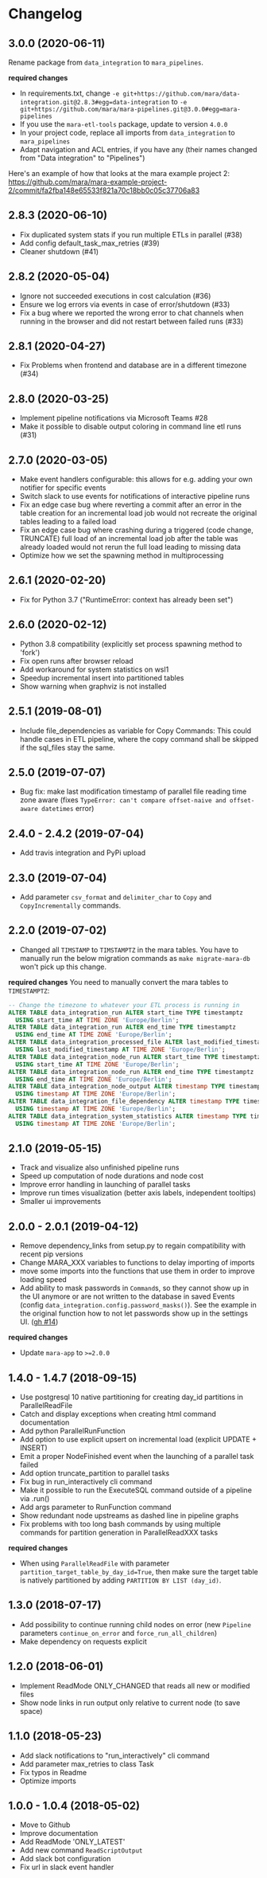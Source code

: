 # Changelog

## 3.0.0 (2020-06-11)

Rename package from `data_integration` to `mara_pipelines`.

**required changes**

- In requirements.txt, change `-e git+https://github.com/mara/data-integration.git@2.8.3#egg=data-integration` to `-e git+https://github.com/mara/mara-pipelines.git@3.0.0#egg=mara-pipelines`
- If you use the `mara-etl-tools` package, update to version `4.0.0`
- In your project code, replace all imports from `data_integration` to `mara_pipelines`
- Adapt navigation and ACL entries, if you have any (their names changed from "Data integration" to "Pipelines") 

Here's an example of how that looks at the mara example project 2: https://github.com/mara/mara-example-project-2/commit/fa2fba148e65533f821a70c18bb0c05c37706a83


## 2.8.3 (2020-06-10)

- Fix duplicated system stats if you run multiple ETLs in parallel (#38)
- Add config default_task_max_retries (#39)
- Cleaner shutdown (#41)


## 2.8.2 (2020-05-04)

- Ignore not succeeded executions in cost calculation (#36)
- Ensure we log errors via events in case of error/shutdown (#33)
- Fix a bug where we reported the wrong error to chat channels when running in
  the browser and did not restart between failed runs (#33)

## 2.8.1 (2020-04-27)

- Fix Problems when frontend and database are in a different timezone (#34)

## 2.8.0 (2020-03-25)

- Implement pipeline notifications via Microsoft Teams #28
- Make it possible to disable output coloring in command line etl runs (#31)

## 2.7.0 (2020-03-05)

- Make event handlers configurable: this allows for e.g. adding your own notifier for specific events
- Switch slack to use events for notifications of interactive pipeline runs
- Fix an edge case bug where reverting a commit after an error in the table creation for an incremental load
  job would not recreate the original tables leading to a failed load
- Fix an edge case bug where crashing during a triggered (code change, TRUNCATE) full load of an
  incremental load job after the table was already loaded would not rerun the full load
  leading to missing data
- Optimize how we set the spawning method in multiprocessing


## 2.6.1 (2020-02-20)

- Fix for Python 3.7 ("RuntimeError: context has already been set")


## 2.6.0 (2020-02-12)

- Python 3.8 compatibility (explicitly set process spawning method to 'fork')
- Fix open runs after browser reload
- Add workaround for system statistics on wsl1
- Speedup incremental insert into partitioned tables
- Show warning when graphviz is not installed

## 2.5.1 (2019-08-01)

- Include file_dependencies as variable for Copy Commands: This could handle cases in ETL pipeline, where the copy command shall be skipped if the sql_files stay the same.


## 2.5.0 (2019-07-07)

- Bug fix: make last modification timestamp of parallel file reading time zone aware (fixes `TypeError: can't compare offset-naive and offset-aware datetimes` error)


## 2.4.0 - 2.4.2 (2019-07-04)

- Add travis integration and PyPi upload


## 2.3.0 (2019-07-04)

- Add parameter `csv_format` and `delimiter_char` to `Copy` and `CopyIncrementally` commands.


## 2.2.0 (2019-07-02)

- Changed all `TIMSTAMP` to `TIMSTAMPTZ` in the mara tables. You have to manually run the
  below migration commands as `make migrate-mara-db` won't pick up this change.

**required changes**
You need to manually convert the mara tables to `TIMESTAMPTZ`:

```SQL
-- Change the timezone to whatever your ETL process is running in
ALTER TABLE data_integration_run ALTER start_time TYPE timestamptz
  USING start_time AT TIME ZONE 'Europe/Berlin';
ALTER TABLE data_integration_run ALTER end_time TYPE timestamptz
  USING end_time AT TIME ZONE 'Europe/Berlin';
ALTER TABLE data_integration_processed_file ALTER last_modified_timestamp TYPE timestamptz
  USING last_modified_timestamp AT TIME ZONE 'Europe/Berlin';
ALTER TABLE data_integration_node_run ALTER start_time TYPE timestamptz
  USING start_time AT TIME ZONE 'Europe/Berlin';
ALTER TABLE data_integration_node_run ALTER end_time TYPE timestamptz
  USING end_time AT TIME ZONE 'Europe/Berlin';
ALTER TABLE data_integration_node_output ALTER timestamp TYPE timestamptz
  USING timestamp AT TIME ZONE 'Europe/Berlin';
ALTER TABLE data_integration_file_dependency ALTER timestamp TYPE timestamptz
  USING timestamp AT TIME ZONE 'Europe/Berlin';
ALTER TABLE data_integration_system_statistics ALTER timestamp TYPE timestamptz
  USING timestamp AT TIME ZONE 'Europe/Berlin';
```

## 2.1.0 (2019-05-15)

- Track and visualize also unfinished pipeline runs
- Speed up computation of node durations and node cost
- Improve error handling in launching of parallel tasks
- Improve run times visualization (better axis labels, independent tooltips)
- Smaller ui improvements


## 2.0.0 - 2.0.1 (2019-04-12)

- Remove dependency_links from setup.py to regain compatibility with recent pip versions
- Change MARA_XXX variables to functions to delay importing of imports
- move some imports into the functions that use them in order to improve loading speed
- Add ability to mask passwords in `Command`s, so they cannot show up in the UI anymore
  or are not written to the database in saved Events (config
  `data_integration.config.password_masks()`). See the example in the original function
  how to not let passwords show up in the settings UI.
  ([gh #14](https://github.com/mara/data-integration/pull/14))

**required changes**

- Update `mara-app` to `>=2.0.0`


## 1.4.0 - 1.4.7 (2018-09-15)

- Use postgresql 10 native partitioning for creating day_id partitions in ParallelReadFile
- Catch and display exceptions when creating html command documentation
- Add python ParallelRunFunction
- Add option to use explicit upsert on incremental load (explicit UPDATE + INSERT)
- Emit a proper NodeFinished event when the launching of a parallel task failed
- Add option truncate_partition to parallel tasks
- Fix bug in run_interactively cli command
- Make it possible to run the ExecuteSQL command outside of a pipeline via .run()
- Add args parameter to RunFunction command
- Show redundant node upstreams as dashed line in pipeline graphs
- Fix problems with too long bash commands by using multiple commands for partition generation in ParallelReadXXX tasks

**required changes**

- When using `ParallelReadFile` with parameter `partition_target_table_by_day_id=True`, then make sure the target table is natively partitioned by adding `PARTITION BY LIST (day_id)`.



## 1.3.0 (2018-07-17)

- Add possibility to continue running child nodes on error (new `Pipeline` parameters `continue_on_error` and `force_run_all_children`)
- Make dependency on requests explicit


## 1.2.0 (2018-06-01)

- Implement ReadMode ONLY_CHANGED that reads all new or modified files
- Show node links in run output only relative to current node (to save space)


## 1.1.0 (2018-05-23)

- Add slack notifications to "run_interactively" cli command
- Add parameter max_retries to class Task
- Fix typos in Readme
- Optimize imports


## 1.0.0 - 1.0.4 (2018-05-02)

- Move to Github
- Improve documentation
- Add ReadMode 'ONLY_LATEST'
- Add new command `ReadScriptOutput`
- Add slack bot configuration
- Fix url in slack event handler
